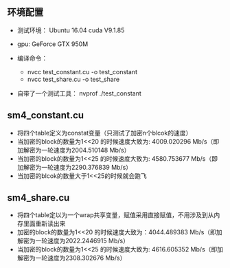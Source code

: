 ## 环境配置
- 测试环境： Ubuntu 16.04 cuda V9.1.85
- gpu: GeForce GTX 950M
- 编译命令：
  - nvcc test_constant.cu -o test_constant
  - nvcc test_share.cu -o test_share

- 自带了一个测试工具： nvprof ./test_constant


## sm4_constant.cu
- 将四个table定义为constat变量（只测试了加密n个blcok的速度）
- 当加密的block的数量为1<<20 的时候速度大致为: 4009.020296 Mb/s（即加解密为一轮速度为2004.510148 Mb/s）
- 当加密的block的数量为1<<25 的时候速度大致为: 4580.753677 Mb/s（即加解密为一轮速度为2290.376839 Mb/s）
- 当加密的blcok的数量大于1<<25的时候就会跑飞

## sm4_share.cu
- 将四个table定以为一个wrap共享变量，赋值采用直接赋值，不用涉及到从内存里面重新读出来
- 加密的block的数量为1<<20 的时候速度大致为：4044.489383 Mb/s（即加解密为一轮速度为2022.2446915 Mb/s）
- 当加密的block的数量为1<<25 的时候速度大致为: 4616.605352 Mb/s（即加解密为一轮速度为2308.302676 Mb/s）
